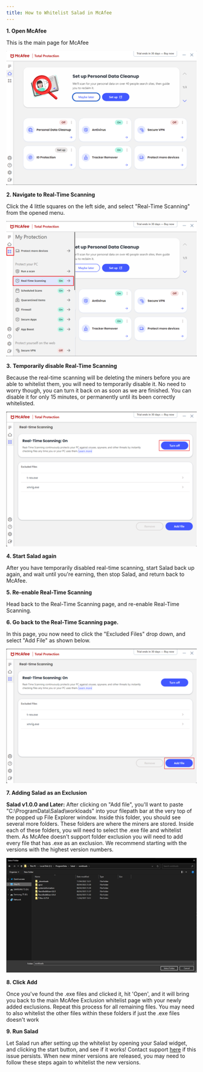 ```yaml
---
title: How to Whitelist Salad in McAfee
---
```


**1. Open McAfee**

This is the main page for McAfee

![](../../../../content/images/troubleshooting/antivirus/how-to-whitelist-salad-in-mcafee-1.png)

**2. Navigate to Real-Time Scanning**

Click the 4 little squares on the left side, and select "Real-Time Scanning" from the opened menu.

![](../../../../content/images/troubleshooting/antivirus/how-to-whitelist-salad-in-mcafee-2.png)

**3.** **Temporarily disable Real-Time Scanning**

Because the real-time scanning will be deleting the miners before you are able to whitelist them, you will need to
temporarily disable it. No need to worry though, you can turn it back on as soon as we are finished. You can disable it
for only 15 minutes, or permanently until its been correctly whitelisted.

![](../../../../content/images/troubleshooting/antivirus/how-to-whitelist-salad-in-mcafee-3.png)

**4. Start Salad again**

After you have temporarily disabled real-time scanning, start Salad back up again, and wait until you're earning, then
stop Salad, and return back to McAfee.

**5. Re-enable Real-Time Scanning**

Head back to the Real-Time Scanning page, and re-enable Real-Time Scanning.

**6. Go back to the Real-Time Scanning page.**

In this page, you now need to click the "Excluded Files" drop down, and select "Add File" as shown below.

![](../../../../content/images/troubleshooting/antivirus/how-to-whitelist-salad-in-mcafee-4.png)

**7. Adding Salad as an Exclusion**

**Salad v1.0.0 and Later:** After clicking on "Add file", you'll want to paste "C:\\ProgramData\\Salad\\workloads" into
your filepath bar at the very top of the popped up File Explorer window. Inside this folder, you should see several more
folders. These folders are where the miners are stored. Inside each of these folders, you will need to select the .exe
file and whitelist them. As McAfee doesn't support folder exclusion you will need to add every file that has .exe as an
exclusion. We recommend starting with the versions with the highest version numbers.

![](../../../../content/images/troubleshooting/antivirus/how-to-whitelist-salad-in-mcafee-5.png)

**8. Click Add**

Once you've found the .exe files and clicked it, hit 'Open', and it will bring you back to the main McAfee Exclusion
whitelist page with your newly added exclusions. Repeat this process for all remaining files. You may need to also
whitelist the other files within these folders if just the .exe files doesn't work

**9. Run Salad**

Let Salad run after setting up the whitelist by opening your Salad widget, and clicking the start button, and see if it
works! Contact support [here](/docs/guides/your-pc/216-how-to-create-a-support-ticket) if this issue persists. When new
miner versions are released, you may need to follow these steps again to whitelist the new versions.
